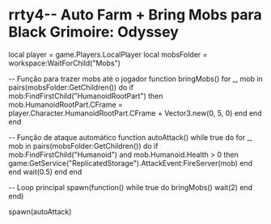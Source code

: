 # rrty4-- Auto Farm + Bring Mobs para Black Grimoire: Odyssey
local player = game.Players.LocalPlayer
local mobsFolder = workspace:WaitForChild("Mobs")

-- Função para trazer mobs até o jogador
function bringMobs()
    for _, mob in pairs(mobsFolder:GetChildren()) do
        if mob:FindFirstChild("HumanoidRootPart") then
            mob.HumanoidRootPart.CFrame = player.Character.HumanoidRootPart.CFrame + Vector3.new(0, 5, 0)
        end
    end
end

-- Função de ataque automático
function autoAttack()
    while true do
        for _, mob in pairs(mobsFolder:GetChildren()) do
            if mob:FindFirstChild("Humanoid") and mob.Humanoid.Health > 0 then
                game:GetService("ReplicatedStorage").AttackEvent:FireServer(mob)
            end
        end
        wait(0.5)
    end
end

-- Loop principal
spawn(function()
    while true do
        bringMobs()
        wait(2)
    end
end)

spawn(autoAttack)

